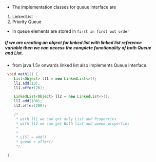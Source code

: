 - The implementation classes for queue interface are 
1. LinkedList 
2. Priority Queue 
- In queue elements are stored in `first in first out order `
##### If we are creating an object for linked list with linked list reference variable then we can access the complete functionality of both Queue and List. 
- from java 1.5v onwards linked list also implements Queue interface.

```java 
 void meth1() {
    List<Object> ll1 = new LinkedList<>();
    ll1.add(10);
    ll1.offer(20);

    LinkedList<Object> ll2 = new LinkedList<>();
    ll2.add(100);
    ll2.offer(200);

    /*
     * with ll1 we can get only List and Properties 
     * with ll2 we can get Both list and queue properties 
     *  
     * 
     * LIST = add()
     * queue = offer()
     */

 }

```